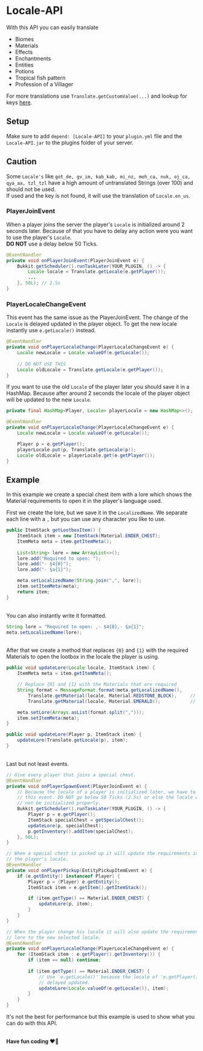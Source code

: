 # Locale-API

With this API you can easily translate
<ul>
    <li>Biomes</li>
    <li>Materials</li>
    <li>Effects</li>
    <li>Enchantments</li>
    <li>Entities</li>
    <li>Potions</li>
    <li>Tropical fish pattern</li>
    <li>Profession of a Villager</li>
</ul>

For more translations use ``Translate.getCustomValue(...)`` and lookup for keys
<a href="https://github.com/Unp1xelt/Locale-API/blob/master/src/main/resources/lang/en_us.json">here</a>.


## Setup

Make sure to add ``depend: [Locale-API]`` to your ``plugin.yml`` file and the 
``Locale-API.jar`` to the plugins folder of your server.


## Caution

Some ``Locale's`` like ``got_de, gv_im, kab_kab, mi_nz, moh_ca, nuk, oj_ca, qya_aa, tzl_tzl`` 
have a high amount of untranslated Strings (over 100) and should not be used.</br>
If used and the key is not found, it will use the translation of ``Locale.en_us``. 

### PlayerJoinEvent

When a player joins the server the player's ``Locale`` is initialized around 2 
seconds later. Because of that you have to delay any action were you want to use
the player's ``Locale``.
</br><strong>DO NOT</strong> use a delay below 50 Ticks. 
```java
@EventHandler
private void onPlayerJoinEvent(PlayerJoinEvent e) {
    Bukkit.getScheduler().runTaskLater(YOUR_PLUGIN, () -> {
        Locale locale = Translate.getLocale(e.getPlayer());
        ...
    }, 50L); // 2.5s
}
```

### PlayerLocaleChangeEvent

This event has the same issue as the PlayerJoinEvent. The change of the ``Locale`` 
is delayed updated in the player object. To get the new locale instantly use 
``e.getLocale()`` instead. 
```java
@EventHandler
private void onPlayerLocaleChange(PlayerLocaleChangeEvent e) {
    Locale newLocale = Locale.valueOf(e.getLocale());
    
    // DO NOT USE THIS
    Locale oldLocale = Translate.getLocale(e.getPlayer());
}
```

If you want to use the old ``Locale`` of the player later you should save it in 
a HashMap. Because after around 2 seconds the locale of the player object will be 
updated to the new ``Locale``.
```java
private final HashMap<Player, Locale> playerLocale = new HashMap<>();

@EventHandler
private void onPlayerLocaleChange(PlayerLocaleChangeEvent e) {
    Locale newLocale = Locale.valueOf(e.getLocale());

    Player p = e.getPlayer();
    playerLocale.put(p, Translate.getLocale(p));
    Locale oldLocale = playerLocale.get(e.getPlayer());
}
```


## Example

In this example we create a special chest item with a lore which shows the 
Material requirements to open it in the player's language used.

First we create the lore, but we save it in the ``LocalizedName``.
We separate each line with a ``,`` but you can use any character you like to use.
```java
public ItemStack getLootboxItem() {
    ItemStack item = new ItemStack(Material.ENDER_CHEST);
    ItemMeta meta = item.getItemMeta();
    
    List<String> lore = new ArrayList<>();
    lore.add("Required to open: ");
    lore.add("- §4{0}");
    lore.add("- §a{1}");

    meta.setLocalizedName(String.join(",", lore));
    item.setItemMeta(meta);
    return item;
}
```

</br>You can also instantly write it formatted.
```java
String lore = "Required to open: ,- $4{0},- §a{1}";
meta.setLocalizedName(lore);
```

</br>After that we create a method that replaces ``{0}`` and ``{1}`` with the
required Materials to open the lootbox in the locale the player is using.
```java
public void updateLore(Locale locale, ItemStack item) {
    ItemMeta meta = item.getItemMeta();

    // Replace {0} and {1} with the Materials that are required
    String format = MessageFormat.format(meta.getLocalizedName(),
        Translate.getMaterial(locale, Material.REDSTONE_BLOCK),     // {0} 
        Translate.getMaterial(locale, Material.EMERALD));           // {1}

    meta.setLore(Arrays.asList(format.split(",")));
    item.setItemMeta(meta);
}

public void updateLore(Player p, ItemStack item) {
    updateLore(Translate.getLocale(p), item);
}
```

</br>Last but not least events.
```java
// Give every player that joins a special chest.
@EventHandler
private void onPlayerSpawnEvent(PlayerJoinEvent e) {
    // Because the locale of a player is initialized later, we have to delay
    // this event. DO NOT go below 50 Ticks (2.5s) or else the locale will
    // not be initialized properly.
    Bukkit.getScheduler().runTaskLater(YOUR_PLUGIN, () -> {
        Player p = e.getPlayer();
        ItemStack specialChest = getSpecialChest();
        updateLore(p, specialChest);
        p.getInventory().addItem(specialChest);
    }, 50L);
}

// When a special chest is picked up it will update the requirements in the lore to
// the player's locale.
@EventHandler
private void onPlayerPickup(EntityPickupItemEvent e) {
    if (e.getEntity() instanceof Player) {
        Player p = (Player) e.getEntity();
        ItemStack item = e.getItem().getItemStack();

        if (item.getType() == Material.ENDER_CHEST) {
            updateLore(p, item);
        }
    }
}

// When the player change his locale it will also update the requirements in the 
// lore to the new selected locale.
@EventHandler
private void onPlayerLocaleChange(PlayerLocaleChangeEvent e) {
    for (ItemStack item : e.getPlayer().getInventory()) {
        if (item == null) continue;
        
        if (item.getType() == Material.ENDER_CHEST) {
            // Use 'e.getLocale()' because the locale of 'e.getPlayer()' is 
            // delayed updated. 
            updateLore(Locale.valueOf(e.getLocale()), item);
        }
    }
}
```
It's not the best for performance but this example is used to show what you can
do with this API.

</br><strong>Have fun coding </strong>:heart::fox_face:
